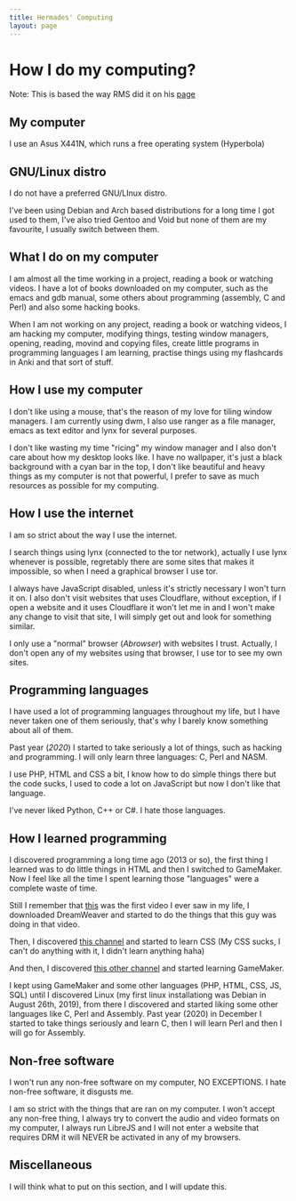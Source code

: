 ```yaml
---
title: Hermades' Computing
layout: page
---
```


# How I do my computing?

Note: This is based the way RMS did it on his
[page](https://stallman.org/stallman-computing.html)

## My computer

I use an Asus X441N, which runs a free operating system (Hyperbola)

## GNU/Linux distro

I do not have a preferred GNU/LInux distro.

I've been using Debian and Arch based distributions for a long time I got used
to them, I've also tried Gentoo and Void but none of them are my favourite, I
usually switch between them.

## What I do on my computer

I am almost all the time working in a project, reading a book or watching
videos. I have a lot of books downloaded on my computer, such as the emacs and
gdb manual, some others about programming (assembly, C and Perl) and also some
hacking books.

When I am not working on any project, reading a book or watching videos, I am
hacking my computer, modifying things, testing window managers, opening,
reading, movind and copying files, create little programs in programming
languages I am learning, practise things using my flashcards in Anki and that
sort of stuff.

## How I use my computer

I don't like using a mouse, that's the reason of my love for tiling window
managers. I am currently using dwm, I also use ranger as a file manager, emacs
as text editor and lynx for several purposes.

I don't like wasting my time "ricing" my window manager and I also don't care
about how my desktop looks like. I have no wallpaper, it's just a black
background with a cyan bar in the top, I don't like beautiful and heavy things
as my computer is not that powerful, I prefer to save as much resources as
possible for my computing.

## How I use the internet

I am so strict about the way I use the internet.

I search things using lynx (connected to the tor network), actually I use lynx
whenever is possible, regretably there are some sites that makes it impossible,
so when I need a graphical browser I use tor.

I always have JavaScript disabled, unless it's strictly necessary I won't turn
it on. I also don't visit websites that uses Cloudflare, without exception, if
I open a website and it uses Cloudflare it won't let me in and I won't make any
change to visit that site, I will simply get out and look for something similar.

I only use a "normal" browser (_Abrowser_) with websites I trust. Actually, I
don't open any of my websites using that browser, I use tor to see my own
sites.

## Programming languages

I have used a lot of programming languages throughout my life, but I have never
taken one of them seriously, that's why I barely know something about all of
them.

Past year (_2020_) I started to take seriously a lot of things, such as hacking
and programming. I will only learn three languages: C, Perl and NASM.

I use PHP, HTML and CSS a bit, I know how to do simple things there but the
code sucks, I used to code a lot on JavaScript but now I don't like that
language.

I've never liked Python, C++ or C#. I hate those languages.

## How I learned programming

I discovered programming a long time ago (2013 or so), the first thing I learned
was to do little things in HTML and then I switched to GameMaker. Now I feel
like all the time I spent learning those "languages" were a complete waste of
time.

Still I remember that [this](https://yewtu.be/watch?v=yJcoqOBklK4) was the first
video I ever saw in my life, I downloaded DreamWeaver and started to do the
things that this guy was doing in that video.

Then, I discovered
[this channel](https://yewtu.be/channel/UCLXRGxAzeaLDGaOphqapzmg) and started to
learn CSS (My CSS sucks, I can't do anything with it, I didn't learn anything
haha)

And then, I discovered
[this other channel](https://yewtu.be/channel/UCPyrFm1DOHoTwDPv5kQqARg) and
started learning GameMaker.

I kept using GameMaker and some other languages (PHP, HTML, CSS, JS, SQL) until
I discovered Linux (my first linux installationg was Debian in August 26th,
2019), from there I discovered and started liking some other languages like C,
Perl and Assembly. Past year (2020) in December I started to take things
seriously and learn C, then I will learn Perl and then I will go for Assembly.

## Non-free software

I won't run any non-free software on my computer, NO EXCEPTIONS. I hate
non-free software, it disgusts me.

I am so strict with the things that are ran on my computer. I won't accept
any non-free thing, I always try to convert the audio and video formats on my
computer, I always run LibreJS and I will not enter a website that requires DRM
it will NEVER be activated in any of my browsers.

## Miscellaneous

I will think what to put on this section, and I will update this.